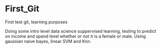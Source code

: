 # First_Git

First test git, learning purposes

Doing some intro level data science suppervised learning, testing to predict on income and spend level whether or not it is a female or male. Using gaussian naive bayes, linear SVM and Knn.

